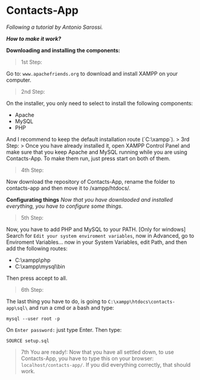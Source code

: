 # Contacts-App
*Following a tutorial by Antonio Sarossi.*

***How to make it work?***

**Downloading and installing the components:**
> 1st Step:
>
Go to: `www.apachefriends.org` to download and install XAMPP on your computer.

> 2nd Step:
>
On the installer, you only need to select to install the following components:
<ul>
  <li>Apache</li>
  <li>MySQL</li>
  <li>PHP</li>
</ul>
And I recommend to keep the default installation route (`C:\xampp`).
> 3rd Step:
>
Once you have already installed it, open XAMPP Control Panel and make sure that you keep Apache and MySQL running while you are using Contacts-App. To make them run, just press start on both of them.

> 4th Step:
>
Now download the repository of Contacts-App, rename the folder to contacts-app and then move it to /xampp/htdocs/.

**Configurating things**
*Now that you have downlaoded and installed everything, you have to configure some things.*

> 5th Step:

Now, you have to add PHP and MySQL to your PATH. [Only for windows] Search for `Edit your system enviroment variables`, now in Advanced, go to Enviroment Variables...
now in your System Variables, edit Path, and then add the following routes:
<ul>
  <li>C:\xampp\php</li>
  <li>C:\xampp\mysql\bin</li>
</ul>
Then press accept to all.

> 6th Step:

The last thing you have to do, is going to `C:\xampp\htdocs\contacts-app\sql\` and run a cmd or a bash and type:
```
mysql --user root -p
```
On `Enter password:` just type Enter.
 Then type:
```
SOURCE setup.sql
```
> 7th You are ready!:
Now that you have all settled down, to use Contacts-App, you have to type this on your browser: `localhost/contacts-app/`. If you did everything correctly, that should work.
